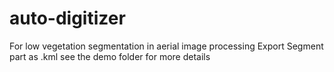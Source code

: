 # auto-digitizer
For low vegetation segmentation in aerial image processing
Export Segment part as .kml
see the demo folder for more details
